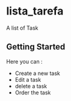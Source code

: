 # lista_tarefa

A list of Task 

## Getting Started

Here you can : 

- Create a new task
- Edit a task
- delete a task
- Order the task
